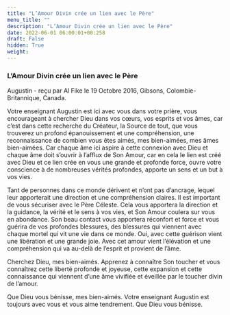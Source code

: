 ```yaml
---
title: "L’Amour Divin crée un lien avec le Père"
menu_title: ""
description: "L’Amour Divin crée un lien avec le Père"
date: 2022-06-01 06:00:01+00:258
draft: False
hidden: True
weight:
---
```

### L’Amour Divin crée un lien avec le Père

Augustin - reçu par Al Fike le 19 Octobre 2016, Gibsons, Colombie-Britannique, Canada.

Votre enseignant Augustin est ici avec vous dans votre prière, vous encourageant à chercher Dieu dans vos cœurs, vos esprits et vos âmes, car c’est dans cette recherche du Créateur, la Source de tout, que vous trouverez un profond épanouissement et une compréhension, une reconnaissance de combien vous êtes aimés, mes bien-aimées, mes âmes bien-aimées. Car chaque âme ici aspire à cette connexion avec Dieu et chaque âme doit s’ouvrir à l’afflux de Son Amour, car en cela le lien est créé avec Dieu et ce lien crée en vous une grande et profonde force, ouvre votre conscience à de nombreuses vérités profondes, apporte un sens et un but à vos vies.

Tant de personnes dans ce monde dérivent et n’ont pas d’ancrage, lequel leur apporterait une direction et une compréhension claires. Il est important de vous sécuriser avec le Père Céleste. Cela vous apportera la direction et la guidance, la vérité et le sens à vos vies, et Son Amour coulera sur vous en abondance. Son beau contact vous apportera réconfort et force et vous guérira de vos profondes blessures, des blessures qui viennent avec chaque mortel qui vit une vie dans ce monde. Oui, avec cette guérison vient une libération et une grande joie. Avec cet amour vient l’élévation et une compréhension qui va au-delà de l’esprit et provient de l’âme.

Cherchez Dieu, mes bien-aimés. Apprenez à connaître Son toucher et vous connaîtrez cette liberté profonde et joyeuse, cette expansion et cette connaissance qui viennent d’une âme vivifiée et éveillée par le toucher divin de l’amour.

Que Dieu vous bénisse, mes bien-aimés. Votre enseignant Augustin est toujours avec vous et vous aime tendrement. Que Dieu vous bénisse.
